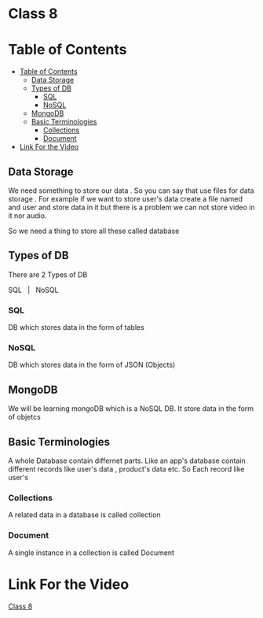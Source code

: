 # Class 8 <!-- omit in toc -->



# Table of Contents

- [Table of Contents](#table-of-contents)
  - [Data Storage](#data-storage)
  - [Types of DB](#types-of-db)
    - [SQL](#sql)
    - [NoSQL](#nosql)
  - [MongoDB](#mongodb)
  - [Basic Terminologies](#basic-terminologies)
    - [Collections](#collections)
    - [Document](#document)
- [Link For the Video](#link-for-the-video)

## Data Storage 

We need something to store our data . So you can say that use files for data storage . For example if we want to store user's data create a file named and user and store data in it but there is a problem we can not store video in it nor audio.

So we need a thing to store all these called database

## Types of DB

There are 2 Types of DB

SQL &nbsp; |&nbsp;&nbsp;  NoSQL


### SQL 

DB which stores data in the form of tables 

### NoSQL 

DB which stores data in the form of JSON (Objects)


## MongoDB

We will be learning mongoDB which is a NoSQL DB. It store data in the form of objetcs 




## Basic Terminologies

A whole Database contain differnet parts. Like an app's database contain different records like user's data , product's data etc. So Each record like user's

### Collections

A related data in a database is called collection 

### Document

A single instance in a collection is called Document


# Link For the Video 

[Class 8](https://www.youtube.com/watch?v=4TFA-vy_fdo&list=PLbtI3_MArDOkXRLxdMt1NOMtCS-84ibHH&index=10&pp=iAQB)